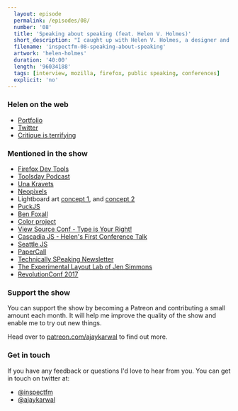 ```yaml
---
  layout: episode
  permalink: /episodes/08/
  number: '08'
  title: 'Speaking about speaking (feat. Helen V. Holmes)'
  short_description: "I caught up with Helen V. Holmes, a designer and developer from Virginia. We talk about her time at Mozilla, public speaking and tinkering with hardware to create art."
  filename: 'inspectfm-08-speaking-about-speaking'
  artwork: 'helen-holmes'
  duration: '40:00'
  length: '96034188'
  tags: [interview, mozilla, firefox, public speaking, conferences]
  explicit: 'no'
---
```


### Helen on the web

- [Portfolio](https://helenvholmes.com/)
- [Twitter](https://twitter.com/helenvholmes)
- [Critique is terrifying](https://medium.com/@helenvholmes/critique-is-terrifying-e2168d017df8)

### Mentioned in the show

- [Firefox Dev Tools](https://developer.mozilla.org/docs/Tools)
- [Toolsday Podcast](http://toolsday.io/episodes/firefoxdev.html)
- [Una Kravets](https://twitter.com/Una)
- [Neopixels](https://www.adafruit.com/product/1586)
- Lightboard art [concept 1](https://dribbble.com/shots/2029948-), and [concept 2](https://dribbble.com/shots/2097994-Living-Room)
- [PuckJS](https://www.puck-js.com/)
- [Ben Foxall](https://twitter.com/benjaminbenben)
- [Color project](https://twitter.com/helenvholmes/status/784457336626618368)
- [View Source Conf - Type is Your Right!](https://viewsourceconf.org/berlin-2016/#typography_summary)
- [Cascadia JS - Helen's First Conference Talk](http://2015.cascadiajs.com/speakers/helen-v-holmes)
- [Seattle JS](http://seattlejs.com/)
- [PaperCall](https://www.papercall.io/)
- [Technically SPeaking Newsletter](https://techspeak.email/)
- [The Experimental Layout Lab of Jen Simmons](http://labs.jensimmons.com/)
- [RevolutionConf 2017](https://ti.to/revolutionva/revolutionconf-2017?discount_code=HOLMES)


### Support the show

You can support the show by becoming a Patreon and contributing a small amount each month. It will help me improve the quality of the show and enable me to try out new things.

Head over to [patreon.com/ajaykarwal](https://www.patreon.com/ajaykarwal) to find out more.

### Get in touch

If you have any feedback or questions I'd love to hear from you. You can get in touch on twitter at:

- [@inspectfm](http://twitter.com/inspectfm)
- [@ajaykarwal](http://twitter.com/ajaykarwal)

